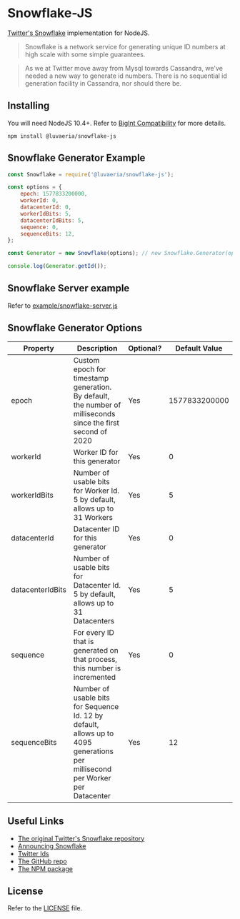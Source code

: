 # Snowflake-JS

[Twitter's Snowflake](https://github.com/twitter-archive/snowflake/tree/snowflake-2010) implementation for NodeJS.

> Snowflake is a network service for generating unique ID numbers at high scale with some simple guarantees.

> As we at Twitter move away from Mysql towards Cassandra, we've needed a new way to generate id numbers. There is no sequential id generation facility in Cassandra, nor should there be.

## Installing

You will need NodeJS 10.4+. Refer to [BigInt Compatibility](https://developer.mozilla.org/en-US/docs/Web/JavaScript/Reference/Global_Objects/BigInt) for more details.

```
npm install @luvaeria/snowflake-js
```

## Snowflake Generator Example

```js
const Snowflake = require('@luvaeria/snowflake-js');

const options = {
    epoch: 1577833200000,
    workerId: 0,
    datacenterId: 0,
    workerIdBits: 5,
    datacenterIdBits: 5,
    sequence: 0,
    sequenceBits: 12,
};

const Generator = new Snowflake(options); // new Snowflake.Generator(options);

console.log(Generator.getId());
```

## Snowflake Server example

Refer to [example/snowflake-server.js](example/snowflake-server.js)

## Snowflake Generator Options

| Property         | Description                                                                                                                   | Optional? | Default Value |
| ---------------- | ----------------------------------------------------------------------------------------------------------------------------- | --------- | ------------- |
| epoch            | Custom epoch for timestamp generation. By default, the number of milliseconds since the first second of 2020                  | Yes       | 1577833200000 |
| workerId         | Worker ID for this generator                                                                                                  | Yes       | 0             |
| workerIdBits     | Number of usable bits for Worker Id. 5 by default, allows up to 31 Workers                                                    | Yes       | 5             | Worker ID for this generator |
| datacenterId     | Datacenter ID for this generator                                                                                              | Yes       | 0             |
| datacenterIdBits | Number of usable bits for Datacenter Id. 5 by default, allows up to 31 Datacenters                                            | Yes       | 5             |
| sequence         | For every ID that is generated on that process, this number is incremented                                                    | Yes       | 0             |
| sequenceBits     | Number of usable bits for Sequence Id. 12 by default, allows up to 4095 generations per millisecond per Worker per Datacenter | Yes       | 12            |

## Useful Links

-   [The original Twitter's Snowflake repository](https://github.com/twitter-archive/snowflake/tree/snowflake-2010)
-   [Announcing Snowflake](https://blog.twitter.com/engineering/en_us/a/2010/announcing-snowflake.html)
-   [Twitter Ids](https://developer.twitter.com/en/docs/twitter-ids)
-   [The GitHub repo](https://github.com/luvaeria/snowflake-js)
-   [The NPM package](https://npmjs.com/package/@luvaeria/snowflake-js)

## License

Refer to the [LICENSE](LICENSE) file.
